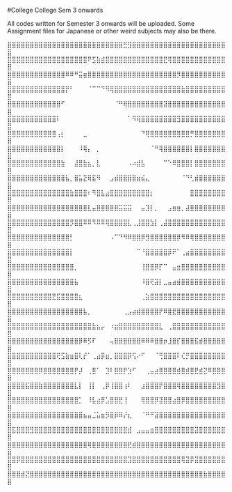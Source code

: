 #College
College Sem 3 onwards

All codes written for Semester 3 onwards will be uploaded.
Some Assignment files for Japanese or other weird subjects may also be there.


⣿⣿⣿⣿⣿⣿⣿⣿⣿⣿⣿⣿⣿⣿⣿⣿⣿⣿⣿⣿⣿⣿⣿⣿⣿⣿⣛⣻⣿⣿⣿⣿⣿⣿⣿⣿⣿⣿⣿⣿⣿⣿⣿⣿⣿⣿⣿⣿⣿⣿
⣿⣿⣿⣿⣿⣿⣿⣿⣿⣿⣿⣿⣿⣿⣿⣿⣿⣿⠟⣫⣷⣾⣿⣿⣿⣿⣿⣿⣿⣿⣿⣿⣿⣿⣿⣟⢿⣿⣿⣿⣿⣿⣿⣿⣿⣿⣿⣿⣿⣿
⣿⣿⣿⣿⣿⣿⣿⣿⣿⣿⣿⣿⣿⠿⠿⠛⣭⣶⣿⣿⣿⣿⣿⣿⣿⣿⣿⣿⣿⣿⣿⣿⣿⣿⣿⣿⣿⣿⡻⣿⣿⣿⣿⣿⣿⣿⣿⣿⣿⣿
⣿⣿⣿⣿⣿⣿⣿⣿⣿⣿⣿⣿⣿⡟⠃⠀⠀⠀⠈⠉⠉⠙⠻⢿⣿⣿⣿⣿⣿⣿⣿⣿⣿⣿⣿⣿⣿⣿⣿⣷⣿⣿⣿⣿⣿⣿⣿⣿⣿⣿
⣿⣿⣿⣿⣿⣿⣿⣿⣿⣿⣿⣿⠋⠀⠀⠀⠀⠀⠀⠀⠀⠀⠀⠀⠈⠛⢿⣿⣿⣿⣿⣿⣿⣿⣿⣽⣿⣿⣿⣿⣿⣿⣿⣿⣿⣿⣿⣿⣿⣿
⣿⣿⣿⣿⣿⣿⣿⣿⣿⣿⣿⠇⠀⠀⠀⠀⠀⠀⠀⠀⠀⠀⠀⠀⠀⠀⠀⠁⠻⢿⣿⣿⣿⣿⣿⣿⣿⣿⣻⣿⣿⣿⣿⣿⣿⣿⣿⣿⣿⣿
⣿⣿⣿⣿⣿⣿⣿⣿⣿⣿⣿⢠⡆⠀⠀⠀⠀⣀⠀⠀⠀⠀⠀⠀⠀⠀⠀⠀⠀⠀⠙⢿⣿⣿⣿⣿⣿⣿⣿⣿⣿⡛⣿⣿⣿⣿⣿⣿⣿⣿
⣿⣿⣿⣿⣿⣿⣿⣿⣿⣿⣿⣿⡇⠀⠀⠀⠸⢿⡄⠀⡀⠀⠀⠀⠀⠀⠀⠀⠀⠀⠀⠀⠈⠛⢿⣿⣿⣿⣿⣿⣿⡇⣿⣿⣿⣿⣿⣿⣿⣿
⣿⣿⣿⣿⣿⣿⣿⣿⣿⣿⣿⣿⣷⠀⠀⣼⣿⣷⣦⡀⣇⠀⠀⠀⠀⠀⠀⠠⠴⣾⣧⠀⠀⠀⠀⠉⠑⠿⣿⣿⣿⡇⣿⣿⣿⣿⣿⣿⣿⣿
⣿⣿⣿⣿⣿⣿⣿⣿⣿⣿⣿⣿⣿⣧⡀⣿⣥⣝⢿⣯⠻⠀⠀⣠⣾⣿⣿⣿⣿⣶⣮⣄⠀⠀⠀⠀⠀⠀⠀⠈⠙⢃⣾⣿⣿⣿⣿⣿⣿⣿
⣿⣿⣿⣿⣿⣿⣿⣿⣿⣿⣿⣿⣿⣿⣷⣿⣿⣿⠆⠻⣿⣧⣴⣿⣿⣿⣿⣿⣿⣿⣿⣿⡆⠀⠀⠀⠀⠀⠀⠀⠀⣿⣿⣿⣿⣿⣿⣿⣿⣿
⣿⣿⣿⣿⣿⣿⣿⣿⣿⣿⣿⣿⣿⣿⣿⣿⣿⣿⣇⣤⣿⣿⣿⣿⣿⣭⣭⣭⠀⠀⣤⣹⡇⡀⠀⠀⣠⣶⣶⡀⣼⣿⣿⣿⣿⣿⣿⣿⣿⣿
⣿⣿⣿⣿⣿⣿⣿⣿⣿⣿⣿⣿⣿⣿⡻⣿⣿⠿⠿⠻⠿⠿⢿⣿⣿⣿⣿⣇⢀⣸⣿⣿⣳⡇⢀⣼⣿⣿⣿⣿⣿⣿⣿⣿⣿⣿⣿⣿⣿⣿
⣿⣿⣿⣿⣿⣿⣿⣿⣿⣿⣿⣿⣿⣿⡃⠀⠀⠀⠀⠀⠀⠀⠀⠠⠉⠙⠻⠿⣿⣿⡿⣻⣿⣿⣿⣿⣿⣿⡿⠻⠿⢿⣿⣿⣿⣿⣿⣿⣿⣿
⣿⣿⣿⣿⣿⣿⣿⣿⣿⣿⣿⣿⣿⣿⡇⠀⠀⠀⠀⠀⠀⠀⠀⠀⠀⠀⠀⠀⠀⠉⠘⣿⣿⣿⣿⣿⡿⠟⠁⢀⣴⣿⣿⣿⣿⣿⣿⣿⣿⣿
⣿⣿⣿⣿⣿⣿⣿⣿⣿⣿⣿⣿⣿⣿⣿⡀⠀⠀⠀⠀⠀⠀⠀⠀⠀⠀⠀⠀⠀⠀⢸⣿⣿⡿⡏⠉⠀⣤⣶⣿⣿⣿⣿⣿⣿⣿⣿⣿⣿⣿
⣿⣿⣿⣿⣿⣿⣿⣿⣿⣿⣿⣿⣿⣿⣿⣧⠀⠀⠀⠀⠀⠀⠀⠀⠀⠀⠀⠀⠀⠀⠸⣿⢟⣽⡇⣀⣤⣴⣾⣿⣿⣿⣿⣿⣿⣿⣿⣿⣿⣿
⣿⣿⣿⣿⣿⣿⣿⣿⣿⣿⣟⣯⣿⣿⣿⣿⣆⠀⠀⠀⠀⠀⠀⠀⠀⠀⠀⠀⠀⠀⢀⣵⣿⣿⣿⣿⣿⣿⣿⣿⣿⣿⣿⣿⣿⣿⣿⣿⣿⣿
⣿⣿⣿⣿⣿⣿⣿⣿⣿⣿⣿⣿⣿⣿⣿⣿⣿⣧⡀⠀⠀⠀⠀⠀⠀⠀⢀⣠⣴⣾⣿⣿⣿⣿⡟⠿⣿⣟⣿⣿⣿⣿⣿⣿⣿⣿⣿⣿⣿⣿
⣿⣿⣿⣿⣿⣿⣿⣿⣿⣿⣿⣿⣿⣿⣿⣿⣿⣿⣿⣷⣦⡤⠀⠰⣶⣿⣿⣿⣿⣿⣿⣿⣿⣿⣇⠀⢀⣿⣿⣿⣿⣿⣿⣿⣿⣿⣿⣿⣿⣿
⣿⣿⣿⣿⣿⣿⣿⣿⣿⣿⣿⣿⣿⣿⣿⣿⡿⠿⡫⠏⠀⠀⠀⢤⣿⣿⣿⣿⣿⣿⠿⠿⠿⣿⣿⡶⣸⣿⡏⣿⣿⣿⣯⣾⣿⣿⣿⣿⣿⣿
⣿⣿⣿⣿⣿⣿⣿⣿⣿⣿⣿⢟⣫⣷⣶⣿⢇⡞⠁⢀⣴⡿⣶⡀⣿⣿⣿⡿⢫⠔⠋⠀⠀⠈⢛⣿⣿⣿⠇⢎⡛⣿⣿⣿⣿⣿⣿⣿⣿⣿
⣿⣿⣿⣿⣿⣿⣿⡿⣿⣿⣿⣿⣿⣿⣿⡟⡼⠀⢀⣿⠁⠀⣹⠇⣿⣿⡟⣱⠋⠀⠀⢀⣤⣴⣿⣿⣿⣿⣾⣿⣾⣿⣟⣾⣝⠿⣿⣿⣿⣿
⣿⣿⣿⣿⣯⣿⣿⣷⣿⣿⣿⣿⣿⣿⣿⣇⡇⠀⢸⡇⠀⢀⡿⢸⣿⣿⢰⠇⠀⠀⣰⣿⣿⣿⡟⣿⣿⣿⢿⣿⣿⣿⣿⣿⣿⣿⣿⣻⣿⣿
⣿⣿⣿⣿⣿⣿⣿⣿⣿⣿⣿⣿⣿⣿⣿⣿⡁⠀⠸⣧⣴⡿⣡⣿⣿⣟⢸⠀⠀⠀⢿⣿⣿⡿⣽⣿⣿⣴⣿⡿⣿⣿⣿⣿⣿⣿⣿⣿⣿⣿
⣿⣿⣿⣿⣿⣿⣿⣿⣿⣿⣿⣿⣿⣿⣿⣿⣿⣦⣤⣈⣥⣶⡻⣿⡿⠿⡜⣆⠀⠀⠈⠛⠛⣽⣿⣿⣿⣿⣿⣿⣿⣿⣿⣿⣿⣿⣿⣿⣿⣿
⣿⣯⣿⣿⣿⣻⣿⣿⣿⣿⣿⣿⣿⣿⣿⣿⣿⣿⣿⣿⣿⣿⣿⣿⣿⣿⣿⣾⠀⣠⣤⣤⣶⣿⣿⣿⣿⣿⣿⣿⣿⣿⣽⣿⣿⣿⣿⣿⣿⣿
⣿⣿⣿⣿⣿⣿⣿⣿⣿⣿⣿⣿⣿⣿⣿⣿⣿⣿⢿⣿⣿⣿⣿⣿⣿⣿⣿⣟⣾⣿⣿⣿⣿⣿⣿⣿⣿⣿⣿⣿⣿⣿⣿⣿⣿⣿⣿⣿⣿⣿
⣿⣿⡿⣿⣿⣿⣿⣿⣿⣿⣿⣿⣿⣿⣿⣿⣿⣿⣿⣿⣿⣿⣿⣿⣿⣿⣿⣹⣿⣿⣿⣿⣿⣿⣿⣿⣿⣿⣿⢿⣽⡿⣽⣿⣿⣿⣿⣿⣿⣿
⣿⣿⣿⣾⣝⣿⣿⣿⣿⣿⣿⣿⣿⣿⣿⣿⣿⣿⣿⣿⣿⣿⣿⣿⣿⣿⣿⣿⣿⣿⣿⣿⣿⣿⣿⣿⣿⣿⣿⣿⣿⣿⣿⣿⣷⣿⣿⣿⣿⣿
